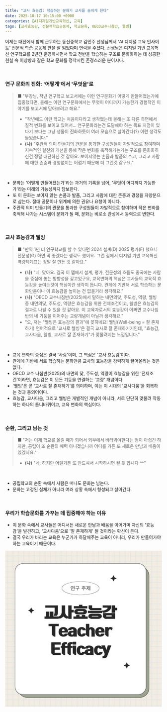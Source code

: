 ```yaml
---
title: "교사 효능감: 학습하는 문화가 교사를 숨쉬게 한다"
date: 2025-10-17 10:15:00 +0900
categories: [AI디지털기반교육혁신, 교육]
tags: [교사효능감, 전문적학습공동체, 학교문화, OECD교수나침반, 웰빙]
---
```


어제는 대전에서 함께 근무하는 동신중학교 김민주 선생님께서 'AI 디지털 교육 인사이트' 전문적 학습 공동체 편을 잘 읽었다며 연락을 주셨다.
​
선생님은 디지털 기반 교육혁신 연구학교를 2년간 운영하시면서 학교 전반을 학습하는 구조로 문화화하는 데 성공한 현실 속 이상향과 같은 학교 문화를 정착시킨 존경스러운 분이시다.

<br>

### 연구 문화의 진화: '어떻게'에서 '무엇을'로

> ■ "부장님, 작년 연구학교 보고서에는 이런 연구문화가 어떻게 만들어졌는가에 집중했다면, 올해는 이런 연구문화에서는 무엇이 어디까지 가능한가 경험적인 이야기를 보고서에 담아보려고 해요."
> 
> - "작년에도 이런 학교는 처음이다라고 생각했는데 올해는 또 다른 측면에서 질적 변화를 보이고 있어서... 연구문화라는건 도달해야 하는 목표 지점이 있다기 보다는 그냥 생물이 진화하듯이 여러 모습으로 살아간다(?) 이런 생각도 들었습니다."
> - **(나)** "주관적 의미 만들기의 관문을 통과한 구성원들이 자발적으로 참여하며 지속적인 실천와 개선을 통해 작은 변화를 축적해가는가는 구조를 문화화하신건 정말 대단하신 것 같아요. 보이지않는 손품과 발품의 수고, 그리고 사람에 대한 존중과 경청없이는 어렵기 때문에 더 그런것 같구요."

<br>

* 문화는 '어떻게 만들어졌는가'라는 과거의 기록을 넘어, '무엇이 어디까지 가능한가'라는 미래의 가능성까지 담보한다.
* 또 이 문화는 보이지 않는 손품과 발품, 그리고 사람에 대한 존중과 경청을 자양분으로 삼는다. 절대 공문이나 위계에 의한 권유나 요청이 아니다.
* 주관적 의미 만들기의 관문을 통과한 구성원들이 자발적으로 참여하며 작은 변화를 축적해 나가는 시스템이 문화가 될 때, 문화는 비로소 관성에서 동력으로 변한다.

<br>

### 교사 효능감과 웰빙

> ■ "만약 1년 더 연구학교를 할 수 있다면 2024 설계(D) 2025 평가(F) 했으니 전문성(G) 하면 딱 좋겠다는 생각도 했어요. 그런 점에서 디지털 기반 교육혁신 역량체계표는 정말 잘 만든 것 같아요."
> 
> - **(나)** "네, 맞아요. 결국 이 맵에서 설계, 평가, 전문성의 흐름도 종국에는 사람을 중심에 놓는 방향성을 갖고있구요, 교육변화의 핵심은 교사들의 교육적 효능감을 높여는것이 핵심이란 생각이 듭니다. 관계에 기반해 서로 학습하는 문화만큼이나 이 효능감을 높이는 건 없을거라 생각해요."
> - **(나)** "OECD 교수나침반(2025)에서 말하는 내면의닻, 주도성, 역량, 웰빙 중 내면의닻, 주도성, 역량은 효능감을 위한 전제조건이고, 웰빙은 효능감의 결과로 나뉠 수 있을 것 같아요. 이 교육자로서의 효능감이 어쩌면 교수나침반의 네 기둥을 이어주는 교량개념이 아닐까 생각해요."
> - "오, 저는 "웰빙은 효능감의 결과"에 꽂히네요! 웰빙(Well-being = 잘 존재하기) 언어적으로 '교사로 웰빙'은 결국 교사로 잘 존재하기기인데, "효능감, 교사다움, 웰빙, 교사로 잘 존재하기"가 맞물려지는 느낌입니다."

<br>

* 교육 변화의 중심은 결국 '사람'이며, 그 핵심은 '교사 효능감'이다.
* 관계에 기반해 서로 학습하는 문화만큼 교사의 효능감을 강력하게 끌어올리는 것은 없다.
* OECD 교수 나침반(2025)의 내면의 닻, 주도성, 역량이 효능감을 위한 '전제조건'이라면, 효능감은 이 모든 기둥을 연결하는 '교량' 개념이다.
* '웰빙'은 곧 '교사로 잘 존재하기'를 의미하며, 이는 이 시대의 '교사다움'을 회복하는 것과 동의어이다.
* 효능감, 교사다움, 그리고 웰빙은 개별적인 개념이 아니라, 서로 단단히 맞물려 작동하는 하나의 톱니바퀴이고, 교육 변화의 핵심이다.

<br>

### 순환, 그리고 남는 것

> ■ "저는 이제 학교를 옮길 때가 되어서 외부에서 바라봐야한다는 점이 아쉽긴 하지만, 공립이 또 순환의 매력 아니겠습니까 어디를 가든 또 새로운 만남과 배움이 있겠지요."
> - **(나)** "네, 하지만 어딜가든 또 만드셔서 시작하시면 될 듯 합니다 ^^"

<br>

* 공립학교의 순환 속에서 사람은 떠나도 문화는 남는다.
* 문화는 고정된 실체가 아니라 여러 상황 속에서 형성되고 살아간다.

<br>

### 우리가 학습문화를 가꾸는 데 집중해야 하는 이유

-   이 문화 속에서 교사들은 어디서든 새로운 만남과 배움을 이어가며 자신의 '효능감'을 발견하고, '교사다움'으로 '잘 존재하게' 될 것이라는 확신이 든다.
-   결국 우리가 바라는 교육은 누군가가 하달해주는 교육이 아니라, 우리가 만들어가야 하는 교육이기 때문이다.

![이미지](/assets/teacher-efficacy-1.png)
